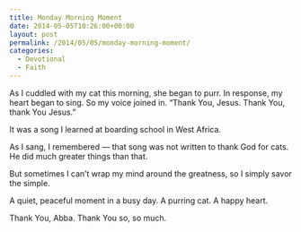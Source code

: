 ```yaml
---
title: Monday Morning Moment
date: 2014-05-05T10:26:00+00:00
layout: post
permalink: /2014/05/05/monday-morning-moment/
categories:
  - Devotional
  - Faith
---
```

As I cuddled with my cat this morning, she began to purr. In response, my heart began to sing. So my voice joined in. &#8220;Thank You, Jesus. Thank You, thank You Jesus.&#8221;
  
It was a song I learned at boarding school in West Africa.
  
As I sang, I remembered &#8212; that song was not written to thank God for cats. He did much greater things than that.
  
But sometimes I can&#8217;t wrap my mind around the greatness, so I simply savor the simple.
  
A quiet, peaceful moment in a busy day. A purring cat. A happy heart.
  
Thank You, Abba. Thank You so, so much.